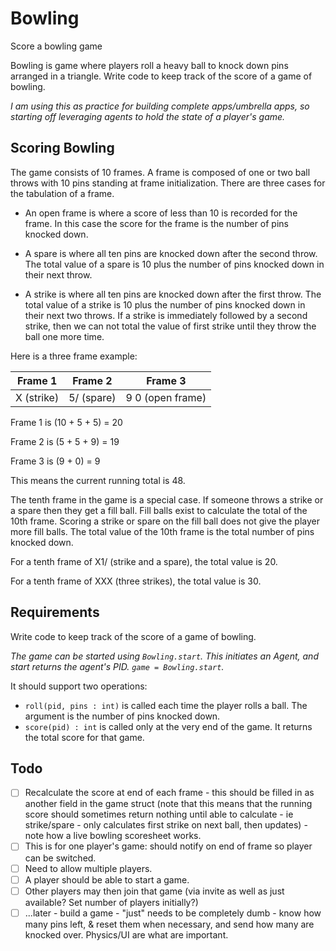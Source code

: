 # Bowling

Score a bowling game

Bowling is game where players roll a heavy ball to knock down pins arranged in a triangle. Write code to keep track of the score of a game of bowling.

*I am using this as practice for building complete apps/umbrella apps, so starting off leveraging agents to
hold the state of a player's game.*

## Scoring Bowling

The game consists of 10 frames. A frame is composed of one or two ball throws with 10 pins standing at frame initialization. There are three cases for the tabulation of a frame.

* An open frame is where a score of less than 10 is recorded for the frame. In this case the score for the frame is the number of pins knocked down.

* A spare is where all ten pins are knocked down after the second throw. The total value of a spare is 10 plus the number of pins knocked down in their next throw.

* A strike is where all ten pins are knocked down after the first throw. The total value of a strike is 10 plus the number of pins knocked down in their next two throws. If a strike is immediately followed by a second strike, then we can not total the value of first strike until they throw the ball one more time.

Here is a three frame example:

| Frame 1         | Frame 2       | Frame 3                |
| :-------------: |:-------------:| :---------------------:|
| X (strike)      | 5/ (spare)    | 9 0 (open frame)       |

Frame 1 is (10 + 5 + 5) = 20

Frame 2 is (5 + 5 + 9) = 19

Frame 3 is (9 + 0) = 9

This means the current running total is 48.

The tenth frame in the game is a special case. If someone throws a strike or a spare then they get a fill ball. Fill balls exist to calculate the total of the 10th frame. Scoring a strike or spare on the fill ball does not give the player more fill balls. The total value of the 10th frame is the total number of pins knocked down.

For a tenth frame of X1/ (strike and a spare), the total value is 20.

For a tenth frame of XXX (three strikes), the total value is 30.

## Requirements

Write code to keep track of the score of a game of bowling.

*The game can be started using `Bowling.start`. This initiates
an Agent, and start returns the agent's PID. `game = Bowling.start`.*

It should support two operations:

* `roll(pid, pins : int)` is called each time the player rolls a ball. The argument is the number of pins knocked down.
* `score(pid) : int` is called only at the very end of the game. It returns the total score for that game.


## Todo

- [ ] Recalculate the score at end of each frame - this should be filled in as another field in the game struct (note that this means that the running score should sometimes return nothing until able to calculate - ie strike/spare - only calculates first strike on next ball, then updates) - note how
a live bowling scoresheet works.
- [ ] This is for one player's game: should notify on end of frame so player can be switched.
- [ ] Need to allow multiple players.
- [ ] A player should be able to start a game.
- [ ] Other players may then join that game (via invite as well as just available? Set number of players initially?)
- [ ] ...later - build a game - "just" needs to be completely dumb - know how many pins left, & reset them when necessary, and send how many are knocked over. Physics/UI are what are important.
